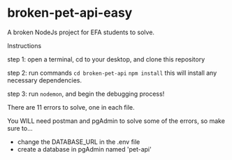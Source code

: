 # broken-pet-api-easy
A broken NodeJs project for EFA students to solve. 


Instructions


step 1: open a terminal, cd to your desktop, and clone this repository

step 2: run commands
`cd broken-pet-api`
`npm install`
this will install any necessary dependencies.

step 3: run `nodemon`, and begin the debugging process!


There are 11 errors to solve, one in each file.

You WILL need postman and pgAdmin to solve some of the errors, 
so make sure to...
- change the DATABASE_URL in the .env file
- create a database in pgAdmin named 'pet-api'
